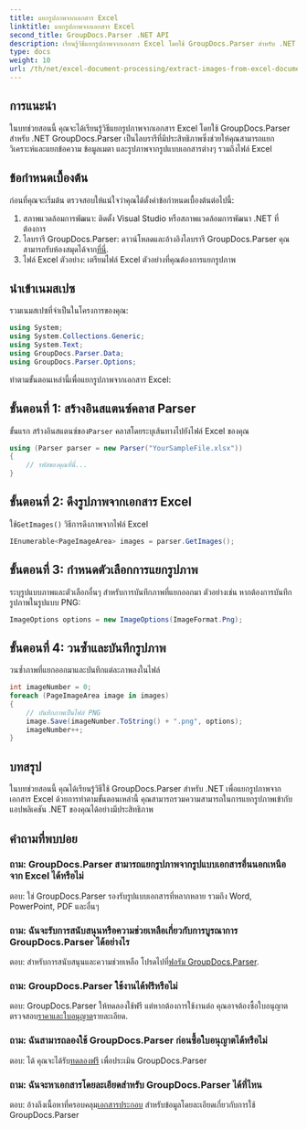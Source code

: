 ```yaml
---
title: แยกรูปภาพจากเอกสาร Excel
linktitle: แยกรูปภาพจากเอกสาร Excel
second_title: GroupDocs.Parser .NET API
description: เรียนรู้วิธีแยกรูปภาพจากเอกสาร Excel โดยใช้ GroupDocs.Parser สำหรับ .NET คำแนะนำทีละขั้นตอนพร้อมตัวอย่างโค้ด
type: docs
weight: 10
url: /th/net/excel-document-processing/extract-images-from-excel-document/
---
```

## การแนะนำ
ในบทช่วยสอนนี้ คุณจะได้เรียนรู้วิธีแยกรูปภาพจากเอกสาร Excel โดยใช้ GroupDocs.Parser สำหรับ .NET GroupDocs.Parser เป็นไลบรารีที่มีประสิทธิภาพซึ่งช่วยให้คุณสามารถแยกวิเคราะห์และแยกข้อความ ข้อมูลเมตา และรูปภาพจากรูปแบบเอกสารต่างๆ รวมถึงไฟล์ Excel
## ข้อกำหนดเบื้องต้น
ก่อนที่คุณจะเริ่มต้น ตรวจสอบให้แน่ใจว่าคุณได้ตั้งค่าข้อกำหนดเบื้องต้นต่อไปนี้:
1. สภาพแวดล้อมการพัฒนา: ติดตั้ง Visual Studio หรือสภาพแวดล้อมการพัฒนา .NET ที่ต้องการ
2.  ไลบรารี GroupDocs.Parser: ดาวน์โหลดและอ้างอิงไลบรารี GroupDocs.Parser คุณสามารถรับห้องสมุดได้จาก[ที่นี่](https://releases.groupdocs.com/parser/net/).
3. ไฟล์ Excel ตัวอย่าง: เตรียมไฟล์ Excel ตัวอย่างที่คุณต้องการแยกรูปภาพ
## นำเข้าเนมสเปซ
รวมเนมสเปซที่จำเป็นในโครงการของคุณ:
```csharp
using System;
using System.Collections.Generic;
using System.Text;
using GroupDocs.Parser.Data;
using GroupDocs.Parser.Options;
```
ทำตามขั้นตอนเหล่านี้เพื่อแยกรูปภาพจากเอกสาร Excel:
## ขั้นตอนที่ 1: สร้างอินสแตนซ์คลาส Parser
 ขั้นแรก สร้างอินสแตนซ์ของ`Parser` คลาสโดยระบุเส้นทางไปยังไฟล์ Excel ของคุณ
```csharp
using (Parser parser = new Parser("YourSampleFile.xlsx"))
{
    // รหัสของคุณที่นี่...
}
```
## ขั้นตอนที่ 2: ดึงรูปภาพจากเอกสาร Excel
 ใช้`GetImages()` วิธีการดึงภาพจากไฟล์ Excel
```csharp
IEnumerable<PageImageArea> images = parser.GetImages();
```
## ขั้นตอนที่ 3: กำหนดตัวเลือกการแยกรูปภาพ
ระบุรูปแบบภาพและตัวเลือกอื่นๆ สำหรับการบันทึกภาพที่แยกออกมา ตัวอย่างเช่น หากต้องการบันทึกรูปภาพในรูปแบบ PNG:
```csharp
ImageOptions options = new ImageOptions(ImageFormat.Png);
```
## ขั้นตอนที่ 4: วนซ้ำและบันทึกรูปภาพ
วนซ้ำภาพที่แยกออกมาและบันทึกแต่ละภาพลงในไฟล์
```csharp
int imageNumber = 0;
foreach (PageImageArea image in images)
{
    // บันทึกภาพเป็นไฟล์ PNG
    image.Save(imageNumber.ToString() + ".png", options);
    imageNumber++;
}
```
## บทสรุป
ในบทช่วยสอนนี้ คุณได้เรียนรู้วิธีใช้ GroupDocs.Parser สำหรับ .NET เพื่อแยกรูปภาพจากเอกสาร Excel ด้วยการทำตามขั้นตอนเหล่านี้ คุณสามารถรวมความสามารถในการแยกรูปภาพเข้ากับแอปพลิเคชัน .NET ของคุณได้อย่างมีประสิทธิภาพ

## คำถามที่พบบ่อย
### ถาม: GroupDocs.Parser สามารถแยกรูปภาพจากรูปแบบเอกสารอื่นนอกเหนือจาก Excel ได้หรือไม่
ตอบ: ใช่ GroupDocs.Parser รองรับรูปแบบเอกสารที่หลากหลาย รวมถึง Word, PowerPoint, PDF และอื่นๆ
### ถาม: ฉันจะรับการสนับสนุนหรือความช่วยเหลือเกี่ยวกับการบูรณาการ GroupDocs.Parser ได้อย่างไร
 ตอบ: สำหรับการสนับสนุนและความช่วยเหลือ โปรดไปที่[ฟอรัม GroupDocs.Parser](https://forum.groupdocs.com/c/parser/17).
### ถาม: GroupDocs.Parser ใช้งานได้ฟรีหรือไม่
 ตอบ: GroupDocs.Parser ให้ทดลองใช้ฟรี แต่หากต้องการใช้งานต่อ คุณอาจต้องซื้อใบอนุญาต ตรวจสอบ[ราคาและใบอนุญาต](https://purchase.groupdocs.com/buy)รายละเอียด.
### ถาม: ฉันสามารถลองใช้ GroupDocs.Parser ก่อนซื้อใบอนุญาตได้หรือไม่
 ตอบ: ได้ คุณจะได้รับ[ทดลองฟรี](https://releases.groupdocs.com/) เพื่อประเมิน GroupDocs.Parser
### ถาม: ฉันจะหาเอกสารโดยละเอียดสำหรับ GroupDocs.Parser ได้ที่ไหน
 ตอบ: อ้างถึงเนื้อหาที่ครอบคลุม[เอกสารประกอบ](https://reference.groupdocs.com/parser/net/) สำหรับข้อมูลโดยละเอียดเกี่ยวกับการใช้ GroupDocs.Parser